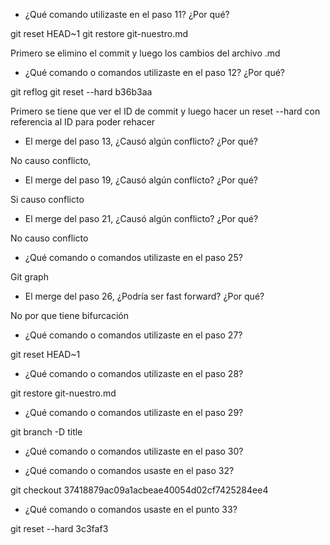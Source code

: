 - ¿Qué comando utilizaste en el paso 11? ¿Por qué?

git reset HEAD~1
git restore git-nuestro.md 

Primero se elimino el commit y luego los cambios del archivo .md

- ¿Qué comando o comandos utilizaste en el paso 12? ¿Por qué?

git reflog
git reset --hard b36b3aa

Primero se tiene que ver el ID de commit y luego hacer un reset  --hard con referencia al ID para poder rehacer

- El merge del paso 13, ¿Causó algún conflicto? ¿Por qué?

No causo conflicto, 

- El merge del paso 19, ¿Causó algún conflicto? ¿Por qué?

Si causo conflicto

- El merge del paso 21, ¿Causó algún conflicto? ¿Por qué?

No causo conflicto

- ¿Qué comando o comandos utilizaste en el paso 25?

Git graph

- El merge del paso 26, ¿Podría ser fast forward? ¿Por qué?

No por que tiene bifurcación

- ¿Qué comando o comandos utilizaste en el paso 27?

git reset HEAD~1

- ¿Qué comando o comandos utilizaste en el paso 28?

git restore git-nuestro.md 

- ¿Qué comando o comandos utilizaste en el paso 29?

git branch -D title

- ¿Qué comando o comandos utilizaste en el paso 30?

- ¿Qué comando o comandos usaste en el paso 32?

git checkout 37418879ac09a1acbeae40054d02cf7425284ee4


- ¿Qué comando o comandos usaste en el punto 33?

git reset --hard 3c3faf3
